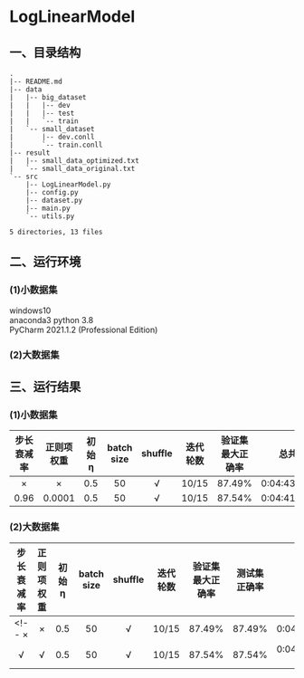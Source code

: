 
# LogLinearModel
## 一、目录结构
```
.
|-- README.md
|-- data
|   |-- big_dataset
|   |   |-- dev
|   |   |-- test
|   |   `-- train
|   `-- small_dataset
|       |-- dev.conll
|       `-- train.conll
|-- result
|   |-- small_data_optimized.txt
|   `-- small_data_original.txt
`-- src
    |-- LogLinearModel.py
    |-- config.py
    |-- dataset.py
    |-- main.py
    `-- utils.py

5 directories, 13 files
```

## 二、运行环境
### (1)小数据集
windows10    
anaconda3 python 3.8       
PyCharm 2021.1.2 (Professional Edition)
### (2)大数据集
<!-- 
linux    
anaconda3 python 3.8
```
srceen -s LinearModel
python3.8 mian.py
```
-->
## 三、运行结果
### (1)小数据集
 步长衰减率  | 正则项权重  | 初始η  | batch size | shuffle | 迭代轮数 | 验证集最大正确率 | 总共耗时 |
 :-----: | :-----: | :-----: | :-----: | :-----: | :-----: | :-----: | :-----: |
 ×  | × | 0.5 | 50 | √ | 10/15 | 87.49% | 0:04:43.670394
 0.96  | 0.0001 | 0.5 | 50 | √ | 10/15 | 87.54% | 0:04:41.559895
 
### (2)大数据集
 步长衰减率  | 正则项权重 | 初始η  | batch size | shuffle | 迭代轮数 | 验证集最大正确率 | 测试集正确率 | 总共耗时 |
 :-----: | :-----: | :-----: | :-----: | :-----: | :-----: | :-----: | :-----: | :-----: |
<!--  ×  | × | 0.5 | 50 | √ | 10/15 | 87.49% | 87.49% | 0:04:43.670394
 √  | √ | 0.5 | 50 | √ | 10/15 | 87.54% | 87.54% | 0:04:41.559895 -->
